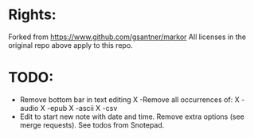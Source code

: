 # Rights:
Forked from https://www.github.com/gsantner/markor
All licenses in the original repo above apply to this repo.

# TODO:
- Remove bottom bar in text editing
X -Remove all occurrences of:
X -audio
X -epub
X -ascii
X -csv
- Edit to start new note with date and time. Remove extra options (see merge requests). See todos from Snotepad.

